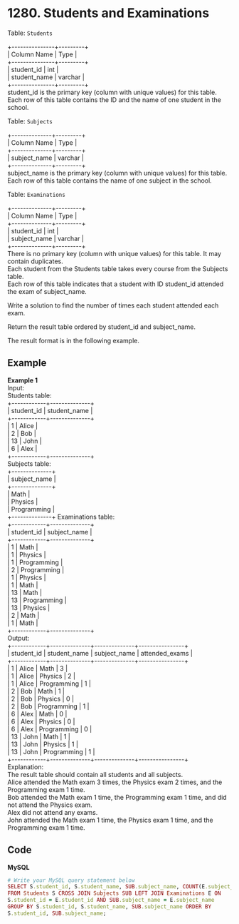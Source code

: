 # 1280. Students and Examinations
Table: `Students`  

+---------------+---------+  
| Column Name   | Type    |  
+---------------+---------+  
| student_id    | int     |  
| student_name  | varchar |  
+---------------+---------+  
student_id is the primary key (column with unique values) for this table.  
Each row of this table contains the ID and the name of one student in the school.  


Table: `Subjects`  

+--------------+---------+  
| Column Name  | Type    |  
+--------------+---------+  
| subject_name | varchar |  
+--------------+---------+  
subject_name is the primary key (column with unique values) for this table.  
Each row of this table contains the name of one subject in the school.  


Table: `Examinations`  

+--------------+---------+  
| Column Name  | Type    |  
+--------------+---------+  
| student_id   | int     |  
| subject_name | varchar |  
+--------------+---------+  
There is no primary key (column with unique values) for this table. It may contain duplicates.  
Each student from the Students table takes every course from the Subjects table.  
Each row of this table indicates that a student with ID student_id attended the exam of subject_name.  
 
Write a solution to find the number of times each student attended each exam.  

Return the result table ordered by student_id and subject_name.  

The result format is in the following example.  

 
## Example
**Example 1**  
Input:  
Students table:  
+------------+--------------+  
| student_id | student_name |  
+------------+--------------+  
| 1          | Alice        |  
| 2          | Bob          |  
| 13         | John         |  
| 6          | Alex         |  
+------------+--------------+  
Subjects table:  
+--------------+  
| subject_name |  
+--------------+  
| Math         |  
| Physics      |  
| Programming  |  
+--------------+
Examinations table:  
+------------+--------------+  
| student_id | subject_name |  
+------------+--------------+  
| 1          | Math         |  
| 1          | Physics      |  
| 1          | Programming  |  
| 2          | Programming  |  
| 1          | Physics      |  
| 1          | Math         |  
| 13         | Math         |  
| 13         | Programming  |  
| 13         | Physics      |  
| 2          | Math         |  
| 1          | Math         |  
+------------+--------------+  
Output:   
+------------+--------------+--------------+----------------+  
| student_id | student_name | subject_name | attended_exams |  
+------------+--------------+--------------+----------------+  
| 1          | Alice        | Math         | 3              |  
| 1          | Alice        | Physics      | 2              |  
| 1          | Alice        | Programming  | 1              |  
| 2          | Bob          | Math         | 1              |  
| 2          | Bob          | Physics      | 0              |  
| 2          | Bob          | Programming  | 1              |  
| 6          | Alex         | Math         | 0              |  
| 6          | Alex         | Physics      | 0              |  
| 6          | Alex         | Programming  | 0              |  
| 13         | John         | Math         | 1              |  
| 13         | John         | Physics      | 1              |  
| 13         | John         | Programming  | 1              |  
+------------+--------------+--------------+----------------+  
Explanation:   
The result table should contain all students and all subjects.  
Alice attended the Math exam 3 times, the Physics exam 2 times, and the Programming exam 1 time.  
Bob attended the Math exam 1 time, the Programming exam 1 time, and did not attend the Physics exam.  
Alex did not attend any exams.  
John attended the Math exam 1 time, the Physics exam 1 time, and the Programming exam 1 time.  

## Code
**MySQL**
```ruby
# Write your MySQL query statement below
SELECT S.student_id, S.student_name, SUB.subject_name, COUNT(E.subject_name) AS attended_exams 
FROM Students S CROSS JOIN Subjects SUB LEFT JOIN Examinations E ON
S.student_id = E.student_id AND SUB.subject_name = E.subject_name
GROUP BY S.student_id, S.student_name, SUB.subject_name ORDER BY 
S.student_id, SUB.subject_name;
```
